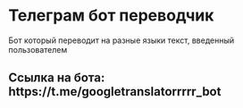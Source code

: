 <h1>Телеграм бот переводчик</h1>
<p>Бот который переводит на разные языки текст, введенный пользователем</p>
<h2>Ссылка на бота: https://t.me/googletranslatorrrrr_bot</h2>
